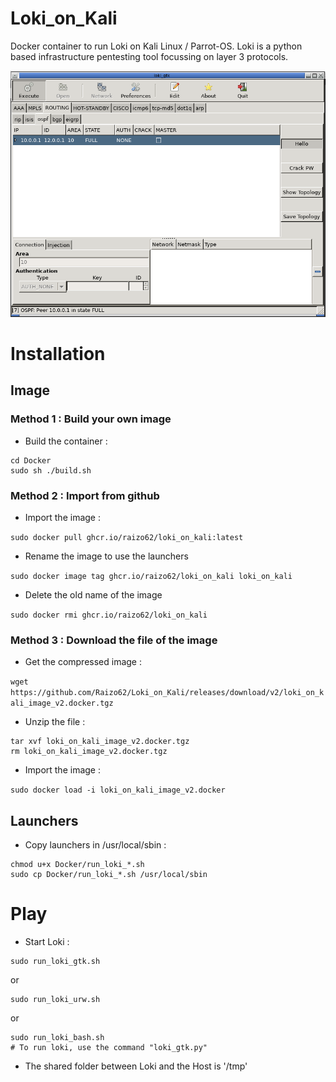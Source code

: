 # Loki_on_Kali
Docker container to run Loki on Kali Linux / Parrot-OS. Loki is a python based infrastructure pentesting tool focussing on layer 3 protocols.

![Gui of loki](./screenshots/Loki_gui_2023-03-12.png)

# Installation

## Image

### Method 1 : Build your own image

* Build the container :

```
cd Docker
sudo sh ./build.sh
```

### Method 2 : Import from github

* Import the image :

`sudo docker pull ghcr.io/raizo62/loki_on_kali:latest`

* Rename the image to use the launchers

`sudo docker image tag ghcr.io/raizo62/loki_on_kali loki_on_kali`

* Delete the old name of the image

`sudo docker rmi ghcr.io/raizo62/loki_on_kali`

### Method 3 : Download the file of the image

* Get the compressed image :

`wget https://github.com/Raizo62/Loki_on_Kali/releases/download/v2/loki_on_kali_image_v2.docker.tgz`

* Unzip the file :

```
tar xvf loki_on_kali_image_v2.docker.tgz
rm loki_on_kali_image_v2.docker.tgz
```

* Import the image :

`sudo docker load -i loki_on_kali_image_v2.docker`

## Launchers

* Copy launchers in /usr/local/sbin :

```
chmod u+x Docker/run_loki_*.sh
sudo cp Docker/run_loki_*.sh /usr/local/sbin
```

# Play

* Start Loki :

```
sudo run_loki_gtk.sh
```
or
```
sudo run_loki_urw.sh
```
or
```
sudo run_loki_bash.sh
# To run loki, use the command "loki_gtk.py"
```

* The shared folder between Loki and the Host is '/tmp'
